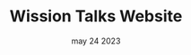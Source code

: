 ---
#preview
title: Wission Talks Website
image: /img/works/wission/wission.png
category: Web Developmment
date: may 24 2023

#params
layout: "one"

#full details
introTitle: "Wission  <span class=\"mil-thin\">Talks</span>"
fullImage: /img/works/wission/ss1.png
details:
    - label: "Client:"
      value: "Prudhvi Tammana"

    - label: "Year:"
      value: "2023"

    - label: "Duration"
      value: "15 Days"
    - label: "Website"
      value: ""

description:
    enabled: 1
    title: "About"
    content: "
      <p>We 'Wission talks' involve this talks to make a strong impact which will change the life of attendies and other community thruough the talks of speakers which includes their life stories and challenges faced by them.

This will help in building up aspirations and inspirations to achieve our vision we had in our life and look forward to introduce peoples visions with a new conceptualization through fostering and re-defining the entire theme of entrepreneurship with a correct pathway to stabilize strong startup ecosystem in nation.</p>
    "
description2:
    enabled: 1
    title: "Prophecius & Wission Talks"
    content: "
      <p>Prophecius Technologies built the website for Wission Talks and is a Member of Wission Talks Family. We have Collaborated at its early stages & had always been a member in it.</p>
    "

gallery: 
    enabled: 1
    items:
        - image: /img/works/wission/ss4.jpeg
          alt: "image"

        - image: /img/works/wission/a1.jpg
          alt: "image"

        - image: /img/works/wission/a2.jpg
          alt: "image"

        - image: /img/works/wission/a3.jpg
          alt: "image"


gallery2: 
    enabled: 1
    items:
        - image: /img/works/wission/a4.jpg
          alt: "image"

        - image: /img/works/wission/a6.jpg
          alt: "image"
---